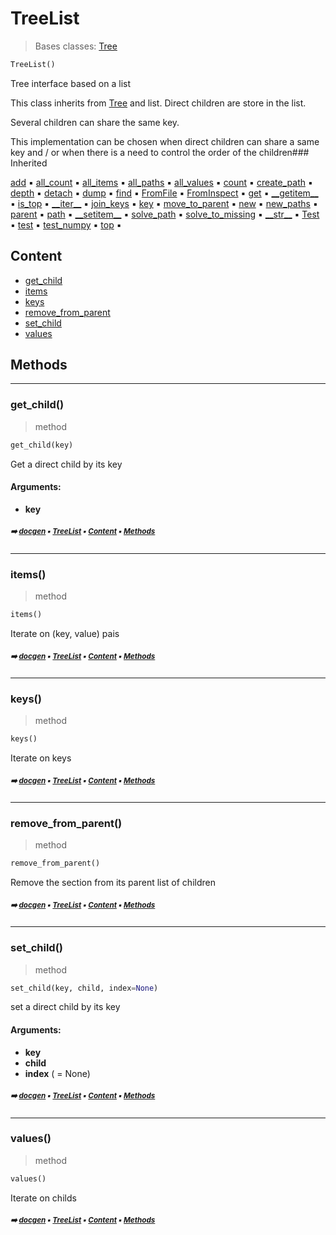 # TreeList

> Bases classes: [Tree](tree-tree.md#tree)

``` python
TreeList()
```

Tree interface based on a list

This class inherits from [Tree](tree-tree.md#tree) and list. Direct children are store in the list.

Several children can share the same key.

This implementation can be chosen when direct children can share a same key and / or when there is
a need to control the order of the children### Inherited

[add](tree-tree.md#add) :black_small_square: [all_count](tree-tree.md#all_count) :black_small_square: [all_items](tree-tree.md#all_items) :black_small_square: [all_paths](tree-tree.md#all_paths) :black_small_square: [all_values](tree-tree.md#all_values) :black_small_square: [count](tree-tree.md#count) :black_small_square: [create_path](tree-tree.md#create_path) :black_small_square: [depth](tree-tree.md#depth) :black_small_square: [detach](tree-tree.md#detach) :black_small_square: [dump](tree-tree.md#dump) :black_small_square: [find](tree-tree.md#find) :black_small_square: [FromFile](tree-tree.md#fromfile) :black_small_square: [FromInspect](tree-tree.md#frominspect) :black_small_square: [get](tree-tree.md#get) :black_small_square: [\_\_getitem__](tree-tree.md#__getitem__) :black_small_square: [is_top](tree-tree.md#is_top) :black_small_square: [\_\_iter__](tree-tree.md#__iter__) :black_small_square: [join_keys](tree-tree.md#join_keys) :black_small_square: [key](tree-tree.md#key) :black_small_square: [move_to_parent](tree-tree.md#move_to_parent) :black_small_square: [new](tree-tree.md#new) :black_small_square: [new_paths](tree-tree.md#new_paths) :black_small_square: [parent](tree-tree.md#parent) :black_small_square: [path](tree-tree.md#path) :black_small_square: [\_\_setitem__](tree-tree.md#__setitem__) :black_small_square: [solve_path](tree-tree.md#solve_path) :black_small_square: [solve_to_missing](tree-tree.md#solve_to_missing) :black_small_square: [\_\_str__](docum-documentation.md#__str__) :black_small_square: [Test](docum-section.md#test) :black_small_square: [test](parse---parser.md#test) :black_small_square: [test_numpy](tree-tree.md#test_numpy) :black_small_square: [top](tree-tree.md#top) :black_small_square:

## Content

- [get_child](tree-treelist.md#get_child)
- [items](tree-treelist.md#items)
- [keys](tree-treelist.md#keys)
- [remove_from_parent](tree-treelist.md#remove_from_parent)
- [set_child](tree-treelist.md#set_child)
- [values](tree-treelist.md#values)

## Methods



----------
### get_child()

> method

``` python
get_child(key)
```

Get a direct child by its key

#### Arguments:
- **key**

##### <sub>:arrow_right: [docgen](index.md#docgen) :black_small_square: [TreeList](tree-treelist.md#treelist) :black_small_square: [Content](tree-treelist.md#content) :black_small_square: [Methods](tree-treelist.md#methods)</sub>

----------
### items()

> method

``` python
items()
```

Iterate on (key, value) pais

##### <sub>:arrow_right: [docgen](index.md#docgen) :black_small_square: [TreeList](tree-treelist.md#treelist) :black_small_square: [Content](tree-treelist.md#content) :black_small_square: [Methods](tree-treelist.md#methods)</sub>

----------
### keys()

> method

``` python
keys()
```

Iterate on keys

##### <sub>:arrow_right: [docgen](index.md#docgen) :black_small_square: [TreeList](tree-treelist.md#treelist) :black_small_square: [Content](tree-treelist.md#content) :black_small_square: [Methods](tree-treelist.md#methods)</sub>

----------
### remove_from_parent()

> method

``` python
remove_from_parent()
```

Remove the section from its parent list of children

##### <sub>:arrow_right: [docgen](index.md#docgen) :black_small_square: [TreeList](tree-treelist.md#treelist) :black_small_square: [Content](tree-treelist.md#content) :black_small_square: [Methods](tree-treelist.md#methods)</sub>

----------
### set_child()

> method

``` python
set_child(key, child, index=None)
```

set a direct child by its key

#### Arguments:
- **key**
- **child**
- **index** ( = None)

##### <sub>:arrow_right: [docgen](index.md#docgen) :black_small_square: [TreeList](tree-treelist.md#treelist) :black_small_square: [Content](tree-treelist.md#content) :black_small_square: [Methods](tree-treelist.md#methods)</sub>

----------
### values()

> method

``` python
values()
```

Iterate on childs

##### <sub>:arrow_right: [docgen](index.md#docgen) :black_small_square: [TreeList](tree-treelist.md#treelist) :black_small_square: [Content](tree-treelist.md#content) :black_small_square: [Methods](tree-treelist.md#methods)</sub>